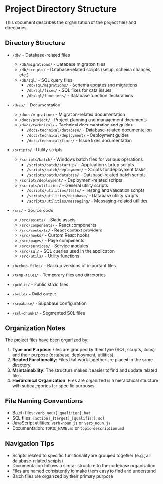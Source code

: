# Project Directory Structure

This document describes the organization of the project files and directories.

## Directory Structure

- `/db/` - Database-related files
  - `/db/migrations/` - Database migration files
  - `/db/scripts/` - Database-related scripts (setup, schema changes, etc.)
  - `/db/sql/` - SQL query files
    - `/db/sql/migrations/` - Schema updates and migrations
    - `/db/sql/fixes/` - SQL fixes for data issues
    - `/db/sql/functions/` - Database function declarations

- `/docs/` - Documentation
  - `/docs/migration/` - Migration-related documentation
  - `/docs/project/` - Project planning and management documents
  - `/docs/technical/` - Technical documentation and guides
    - `/docs/technical/database/` - Database-related documentation
    - `/docs/technical/deployment/` - Deployment guides
    - `/docs/technical/fixes/` - Issue fixes documentation

- `/scripts/` - Utility scripts
  - `/scripts/batch/` - Windows batch files for various operations
    - `/scripts/batch/startup/` - Application startup scripts
    - `/scripts/batch/deployment/` - Scripts for deployment tasks
    - `/scripts/batch/database/` - Database-related batch scripts
  - `/scripts/deployment/` - Deployment-related scripts
  - `/scripts/utilities/` - General utility scripts
    - `/scripts/utilities/tests/` - Testing and validation scripts
    - `/scripts/utilities/database/` - Database utility scripts
    - `/scripts/utilities/messaging/` - Messaging-related utilities

- `/src/` - Source code
  - `/src/assets/` - Static assets
  - `/src/components/` - React components
  - `/src/contexts/` - React context providers
  - `/src/hooks/` - Custom React hooks
  - `/src/pages/` - Page components
  - `/src/services/` - Service modules
  - `/src/sql/` - SQL queries used in the application
  - `/src/utils/` - Utility functions

- `/backup-files/` - Backup versions of important files
- `/temp-files/` - Temporary files and directories
- `/public/` - Public static files
- `/build/` - Build output
- `/supabase/` - Supabase configuration
- `/sql-chunks/` - Segmented SQL files

## Organization Notes

The project files have been organized by:

1. **Type and Purpose**: Files are grouped by their type (SQL, scripts, docs) and their purpose (database, deployment, utilities).
2. **Related Functionality**: Files that work together are placed in the same directory.
3. **Maintainability**: The structure makes it easier to find and update related files.
4. **Hierarchical Organization**: Files are organized in a hierarchical structure with subcategories for specific purposes.

## File Naming Conventions

- Batch files: `verb_noun[_qualifier].bat`
- SQL files: `[action]_[target]_[qualifier].sql`
- JavaScript utilities: `verb-noun.js` or `verb_noun.js`
- Documentation: `TOPIC_NAME.md` or `topic-description.md`

## Navigation Tips

- Scripts related to specific functionality are grouped together (e.g., all database-related scripts)
- Documentation follows a similar structure to the codebase organization
- Files are named consistently to make them easy to find and understand
- Batch files are organized by their primary purpose 